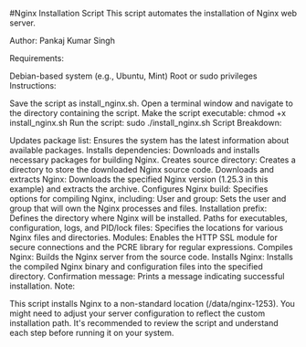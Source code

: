 #Nginx Installation Script
This script automates the installation of Nginx web server.

Author: Pankaj Kumar Singh 

Requirements:

Debian-based system (e.g., Ubuntu, Mint)
Root or sudo privileges
Instructions:

Save the script as install_nginx.sh.
Open a terminal window and navigate to the directory containing the script.
Make the script executable: chmod +x install_nginx.sh
Run the script: sudo ./install_nginx.sh
Script Breakdown:

Updates package list: Ensures the system has the latest information about available packages.
Installs dependencies: Downloads and installs necessary packages for building Nginx.
Creates source directory: Creates a directory to store the downloaded Nginx source code.
Downloads and extracts Nginx: Downloads the specified Nginx version (1.25.3 in this example) and extracts the archive.
Configures Nginx build: Specifies options for compiling Nginx, including:
User and group: Sets the user and group that will own the Nginx processes and files.
Installation prefix: Defines the directory where Nginx will be installed.
Paths for executables, configuration, logs, and PID/lock files: Specifies the locations for various Nginx files and directories.
Modules: Enables the HTTP SSL module for secure connections and the PCRE library for regular expressions.
Compiles Nginx: Builds the Nginx server from the source code.
Installs Nginx: Installs the compiled Nginx binary and configuration files into the specified directory.
Confirmation message: Prints a message indicating successful installation.
Note:

This script installs Nginx to a non-standard location (/data/nginx-1253). You might need to adjust your server configuration to reflect the custom installation path.
It's recommended to review the script and understand each step before running it on your system.